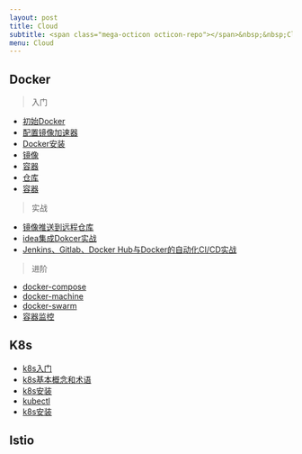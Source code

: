 ```yaml
---
layout: post
title: Cloud
subtitle: <span class="mega-octicon octicon-repo"></span>&nbsp;&nbsp;Cloud
menu: Cloud
---
```


##  Docker

> 入门
 - [初始Docker](https://gmg0829.top/2018/10/28/docker-started.html)
 - [配置镜像加速器](https://gmg0829.top/2018/10/30/accelerate-mirror.html)
 - [Docker安装](https://gmg0829.top/2018/10/30/docker-install-upgrade-remove.html)
 - [镜像](https://gmg0829.top/2018/10/31/mirror.html)
 - [容器](https://gmg0829.top/2018/11/01/container.html)
 - [仓库](https://gmg0829.top/2018/11/02/repository.html)
 - [容器](https://gmg0829.top/2018/11/01/container.html)

> 实战

 - [镜像推送到远程仓库](https://gmg0829.top/2018/11/03/springcloud-docker-repository.html)
 - [idea集成Dokcer实战](https://gmg0829.top/2018/11/13/idea-docker.html)
 - [Jenkins、Gitlab、Docker Hub与Docker的自动化CI/CD实战](https://gmg0829.top/2018/11/28/docker-jenkins-gitlab.html)


> 进阶


 - [docker-compose](https://gmg0829.top/2018/11/10/docker-compose.html)
 - [docker-machine](https://gmg0829.top/2018/11/11/docker-machine.html)
 - [docker-swarm](https://gmg0829.top/2018/11/12/docker-swarm.html)
 - [容器监控](https://gmg0829.top/2018/11/14/docker-monitor.html)





##  K8s

 - [k8s入门](https://gmg0829.top/2019/04/14/k8s-started.html)
 - [k8s基本概念和术语](https://gmg0829.top/2019/04/15/k8s-concept.html)
 - [k8s安装](https://gmg0829.top/2019/04/16/k8s-install.html)
 - [kubectl](https://gmg0829.top/2019/04/19/k8s-kubectl.html)
 - [k8s安装](https://gmg0829.top/2019/04/22/k8s-springboot.html)


##  Istio
